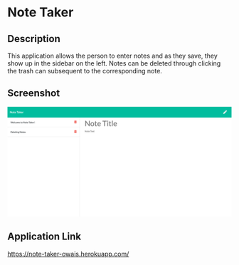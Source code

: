 # Note Taker

## Description

This application allows the person to enter notes and as they save, they show up in the sidebar on the left. Notes can be deleted through clicking the trash can subsequent to the corresponding note.

## Screenshot

![webpage screenshot](./public/assets/images/webpage-screenshot.png)

## Application Link

https://note-taker-owais.herokuapp.com/
